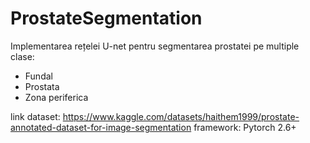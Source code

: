 # ProstateSegmentation
Implementarea rețelei U-net pentru segmentarea prostatei pe multiple clase:
- Fundal
- Prostata
- Zona periferica

link dataset: https://www.kaggle.com/datasets/haithem1999/prostate-annotated-dataset-for-image-segmentation
framework: Pytorch 2.6+
